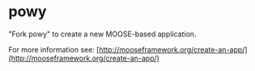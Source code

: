 powy
=====

"Fork powy" to create a new MOOSE-based application.

For more information see: [http://mooseframework.org/create-an-app/](http://mooseframework.org/create-an-app/)
